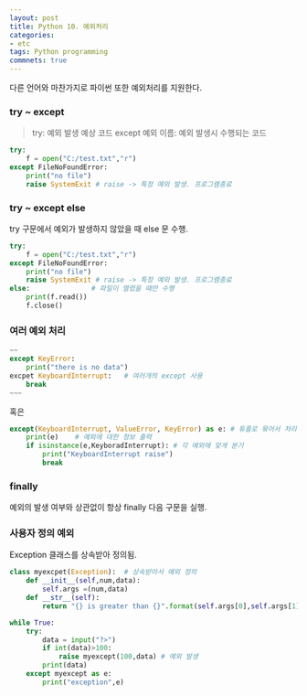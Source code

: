 ```yaml
---
layout: post
title: Python 10. 예외처리
categories:
- etc
tags: Python programming
commnets: true
---
```


다른 언어와 마찬가지로 파이썬 또한 예외처리를 지원한다.

### try ~ except

> try:
> 예외 발생 예상 코드
> except 예외 이름:
> 예외 발생시 수행되는 코드

```python
try:
	f = open("C:/test.txt","r")
except FileNoFoundError:
	print("no file")
	raise SystemExit # raise -> 특정 예외 발생. 프로그램종료
```

### try ~ except else

try 구문에서 예외가 발생하지 않았을 때 else 문 수행.

```python
try:
	f = open("C:/test.txt","r")
except FileNoFoundError:
	print("no file")
	raise SystemExit # raise -> 특정 예외 발생. 프로그램종료
else:				# 파일이 열렸을 때만 수행
	print(f.read())
	f.close()
```

### 여러 예외 처리

```python
~~
except KeyError:
	print("there is no data")
excpet KeyboardInterrupt:	# 여러개의 except 사용
	break
~~~
```

혹은

```python
except(KeyboardInterrupt, ValueError, KeyError) as e: # 튜플로 묶어서 처리
	print(e)	# 예외에 대한 정보 출력
	if isinstance(e,KeyboradInterrupt):	# 각 예외에 맞게 분기
		print("KeyboardInterrupt raise")
		break
```

### finally

예외의 발생 여부와 상관없이 항상 finally 다음 구문을 실행.

### 사용자 정의 예외

Exception 클래스를 상속받아 정의됨.

```python
class myexcpet(Exception):	# 상속받아서 예외 정의
	def __init__(self,num,data):
		self.args =(num,data)
	def __str__(self):
		return "{} is greater than {}".format(self.args[0],self.args[1])

while True:
	try:
		data = input("?>")
		if int(data)>100:
			raise myexcept(100,data) # 예외 발생
		print(data)
	except myexcept as e:
		print("exception",e)
```

